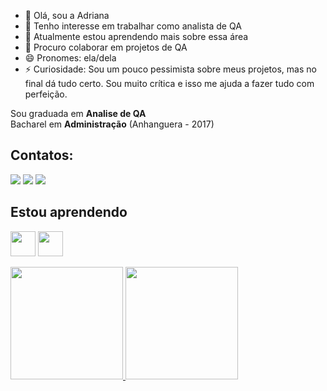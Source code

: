 - 👋 Olá, sou a Adriana
- 👀 Tenho interesse em trabalhar como analista de QA
- 🌱 Atualmente estou aprendendo mais sobre essa área
- 💞️ Procuro colaborar em projetos de QA
- 😄 Pronomes: ela/dela
- ⚡ Curiosidade: Sou um pouco pessimista sobre meus projetos, mas no final dá tudo certo. Sou muito crítica e isso me ajuda a fazer tudo com perfeição.

Sou graduada em **Analise de QA**<br>
Bacharel em **Administração** (Anhanguera - 2017)<br>

## Contatos:

<div>
<a href="https://https://www.instagram.com/eudryribeiro/" target="_blank"><img loading="lazy" src="https://img.shields.io/badge/-Instagram-%23E4405F?style=for-the-badge&logo=instagram&logoColor=white" target="_blank"></a>
<a href="https://www.linkedin.com/in/https://www.linkedin.com/in/adrianarribeiro/" target="_blank"><img loading="lazy" src="https://img.shields.io/badge/-LinkedIn-%230077B5?style=for-the-badge&logo=linkedin&logoColor=white" target="_blank"></a>   
 <a href = "mailto:dryribeiro54@gmail.com
"><img loading="lazy" src="https://img.shields.io/badge/Gmail-D14836?style=for-the-badge&logo=gmail&logoColor=white" target="_blank"></a>
</div>


## Estou aprendendo

<img loading="lazy" src="https://cdn.jsdelivr.net/gh/devicons/devicon/icons/java/java-original.svg" width="40" height="40"/> <img loading="lazy" src="https://cdn.jsdelivr.net/gh/devicons/devicon/icons/linux/linux-original.svg" width="40" height="40"/>
 


<div>
<a href="https://github.com/ADRIANARIBEIROLF">
<img loading="lazy" height="180em" src="https://github-readme-stats.vercel.app/api/top-langs/?username=ADRIANARIBEIROLF&layout=compact&langs_count=7&theme=dracula"/>
<img loading="lazy" height="180em" src="https://github-readme-stats.vercel.app/api?username=ADRIANARIBEIROLF&show_icons=true&theme=dracula&include_all_commits=true&count_private=true"/>
</div>

<!---
ADRIANARIBEIROLF/ADRIANARIBEIROLF is a ✨ special ✨ repository because its `README.md` (this file) appears on your GitHub profile.
You can click the Preview link to take a look at your changes.
--->

